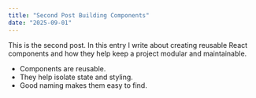 ```yaml
---
title: "Second Post Building Components"
date: "2025-09-01"
---
```


This is the second post. In this entry I write about creating reusable React components and how they help keep a project modular and maintainable.

- Components are reusable.
- They help isolate state and styling.
- Good naming makes them easy to find.
